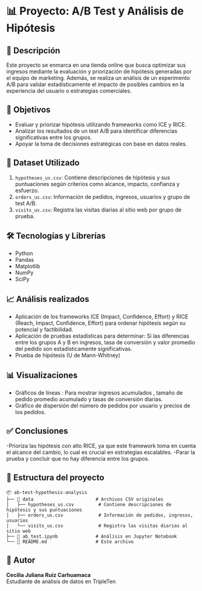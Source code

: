 # 📊 Proyecto: A/B Test y Análisis de Hipótesis

## 📌 Descripción

Este proyecto se enmarca en una tienda online que busca optimizar sus ingresos mediante la evaluación y priorización de hipótesis generadas por el equipo de marketing. Además, se realiza un análisis de un experimento A/B para validar estadísticamente el impacto de posibles cambios en la experiencia del usuario o estrategias comerciales.

## 🎯 Objetivos

- Evaluar y priorizar hipótesis utilizando frameworks como ICE y RICE.
- Analizar los resultados de un test A/B para identificar diferencias significativas entre los grupos.
- Apoyar la toma de decisiones estratégicas con base en datos reales.

## 📂 Dataset Utilizado

1. `hypotheses_us.csv`: Contiene descripciones de hipótesis y sus puntuaciones según criterios como alcance, impacto, confianza y esfuerzo.
2. `orders_us.csv`: Información de pedidos, ingresos, usuarios y grupo de test A/B.
3. `visits_us.csv`: Registra las visitas diarias al sitio web por grupo de prueba.

## 🛠 Tecnologías y Librerías

- Python
- Pandas
- Matplotlib 
- NumPy
- SciPy

## 📈 Análisis realizados

- Aplicación de los frameworks ICE (Impact, Confidence, Effort) y RICE (Reach, Impact, Confidence, Effort) para ordenar hipótesis según su potencial y factibilidad.
- Aplicación de pruebas estadísticas para determinar: Si las diferencias entre los grupos A y B en ingresos, tasa de conversión y valor promedio del pedido son estadísticamente significativas.
- Prueba de hipótesis (U de Mann-Whitney)

## 📊 Visualizaciones

- Gráficos de líneas : Para mostrar ingresos acumulados , tamaño de pedido promedio acumulado y tasas de conversión diarias.
- Gráfico de dispersión del número de pedidos por usuario y precios de los pedidos.

## ✅ Conclusiones

-Prioriza las hipótesis con alto RICE, ya que este framework toma en cuenta el alcance del cambio, lo cual es crucial en estrategias escalables.
-Parar la prueba y concluir que no hay diferencia entre los grupos.

## 📁 Estructura del proyecto

```plaintext
📦 ab-test-hypothesis-analysis  
├── 📁 data                       # Archivos CSV originales
│   ├── hypotheses_us.csv         # Contiene descripciones de hipótesis y sus puntuaciones
│   ├── orders_us.csv             # Información de pedidos, ingresos, usuarios
│   └── visits_us.csv             # Registra las visitas diarias al sitio web
├── 📄 ab_test.ipynb              # Análisis en Jupyter Notebook
└── 📄 README.md                  # Este archivo
```

## 👤 Autor

**Cecilia Juliana Ruiz Carhuamaca**  
Estudiante de análisis de datos en TripleTen  


